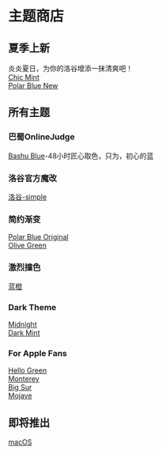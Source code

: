 # 主题商店
## 夏季上新
炎炎夏日，为你的洛谷增添一抹清爽吧！  
[Chic Mint](https://www.luogu.com.cn/theme/design/46269)    
[Polar Blue New](https://www.luogu.com.cn/theme/design/44482)  

## 所有主题
### 巴蜀OnlineJudge
[Bashu Blue](https://www.luogu.com.cn/theme/design/46334)-48小时匠心取色，只为，初心的蓝
### 洛谷官方魔改
[洛谷-simple](https://www.luogu.com.cn/theme/design/46302)    
### 简约渐变
[Polar Blue Original](https://www.luogu.com.cn/theme/design/46365)  
[Olive Green](https://www.luogu.com.cn/theme/design/44528)  
### 激烈撞色
[蓝橙](https://www.luogu.com.cn/theme/design/46406)  
### Dark Theme
[Midnight](https://www.luogu.com.cn/theme/design/46274)  
[Dark Mint](https://www.luogu.com.cn/theme/design/46333)  
### For Apple Fans
[Hello Green](https://www.luogu.com.cn/theme/design/44529)  
[Monterey](https://www.luogu.com.cn/theme/design/44680)  
[Big Sur](https://www.luogu.com.cn/theme/design/46335)  
[Mojave](https://www.luogu.com.cn/theme/design/44403)   
## 即将推出
[macOS](https://www.luogu.com.cn/theme/design/46336)  
